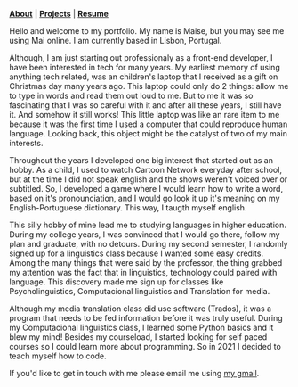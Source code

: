<b>[About](./about.html)</b> | <b>[Projects](./projects.html)</b> | <b>[Resume](./resume.html)</b>

Hello and welcome to my portfolio. My name is Maise, but you may see me using Mai online. I am currently based in Lisbon, Portugal.

Although, I am just starting out professionaly as a front-end developer, I have been interested in tech for many years. My earliest memory of using anything tech related, was an children's laptop that I received as a gift on Christmas day many years ago. This laptop could only do 2 things: allow me to type in words and read them out loud to me. But to me it was so fascinating that I was so careful with it and after all these years, I still have it. And somehow it still works!
This little laptop was like an rare item to me because it was the first time I used a computer that could reproduce human language. 
Looking back, this object might be the catalyst of two of my main interests. 

Throughout the years I developed one big interest that started out as an hobby. As a child, I used to watch Cartoon Network everyday after school, but at the time I did not speak english and the shows weren't voiced over or subtitled. So, I developed a game where I would learn how to write a word, based on it's pronounciation, and I would go look it up it's meaning on my English-Portuguese dictionary. This way, I taugth myself english.

This silly hobby of mine lead me to studying languages in higher education. During my college years, I was convinced that I would go there, follow my plan and graduate, with no detours.
During my second semester, I randomly signed up for a linguistics class because I wanted some easy credits. 
Among the many things that were said by the professor, the thing grabbed my attention was the fact that in linguistics, technology could paired with language. This discovery made me sign up for classes like Psycholinguistics, Computacional linguistics and Translation for media.

Although my media translation class did use software (Trados), it was a program that needs to be fed information before it was truly useful.
During my Computacional linguistics class, I learned some Python basics and it blew my mind! Besides my courseload, I started looking for self paced courses so I could learn more about programming. So in 2021 I decided to teach myself how to code.


If you'd like to get in touch with me please email me using [my gmail](mailto:maise.b.costa@gmail.com).
